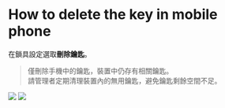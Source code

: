 # How to delete the key in mobile phone

在鎖具設定選取**刪除鑰匙**。

> 僅刪除手機中的鑰匙，裝置中仍存有相關鑰匙。  
> 請管理者定期清理裝置內的無用鑰匙，避免鑰匙剩餘空間不足。

![](https://userstartw.files.wordpress.com/2018/12/Screenshot_2018-12-21-14-08-32-050_com.userstar.phonekey.png) ![](https://userstartw.files.wordpress.com/2018/12/Screenshot_2018-12-21-14-03-11-389_com.userstar.phonekey.png)

